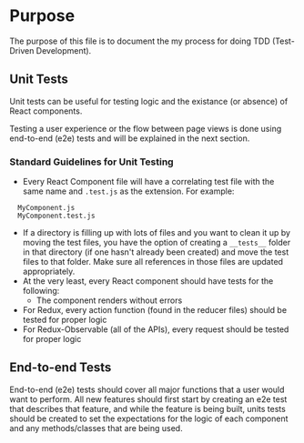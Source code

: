 # Purpose

The purpose of this file is to document the my process for doing TDD (Test-Driven Development).

## Unit Tests
Unit tests can be useful for testing logic and the existance (or absence) of React components.

Testing a user experience or the flow between page views is done using end-to-end (e2e) tests and will be explained in the next section.

### Standard Guidelines for Unit Testing
* Every React Component file will have a correlating test file with the same name and `.test.js` as the extension. For example: 
```
  MyComponent.js
  MyComponent.test.js
```
* If a directory is filling up with lots of files and you want to clean it up by moving the test files, you have the option of creating a `__tests__` folder in that directory (if one hasn't already been created) and move the test files to that folder.  Make sure all references in those files are updated appropriately.
* At the very least, every React component should have tests for the following:
    * The component renders without errors
* For Redux, every action function (found in the reducer files) should be tested for proper logic
* For Redux-Observable (all of the APIs), every request should be tested for proper logic 

## End-to-end Tests
End-to-end (e2e) tests should cover all major functions that a user would want to perform.  All new features should first start by creating an e2e test that describes that feature, and while the feature is being built, units tests should be created to set the expectations for the logic of each component and any methods/classes that are being used.

